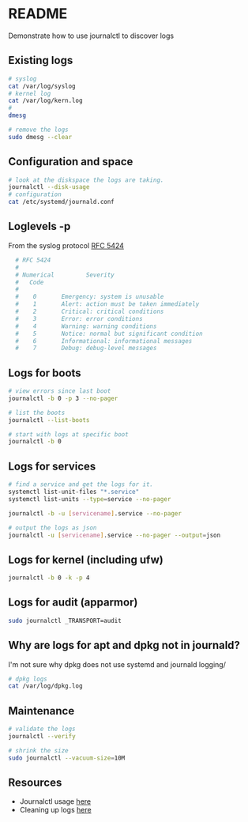 # README
Demonstrate how to use journalctl to discover logs

## Existing logs
```sh
# syslog 
cat /var/log/syslog
# kernel log
cat /var/log/kern.log
# 
dmesg
```

```sh
# remove the logs 
sudo dmesg --clear
```
## Configuration and space
```sh
# look at the diskspace the logs are taking.
journalctl --disk-usage  
# configuration
cat /etc/systemd/journald.conf 
```

## Loglevels -p <level>
From the syslog protocol [RFC 5424](https://tools.ietf.org/html/rfc5424)
```sh
  # RFC 5424
  #
  # Numerical         Severity
  #   Code
  #
  #    0       Emergency: system is unusable
  #    1       Alert: action must be taken immediately
  #    2       Critical: critical conditions
  #    3       Error: error conditions
  #    4       Warning: warning conditions
  #    5       Notice: normal but significant condition
  #    6       Informational: informational messages
  #    7       Debug: debug-level messages
```

## Logs for boots
```sh
# view errors since last boot
journalctl -b 0 -p 3 --no-pager

# list the boots 
journalctl --list-boots

# start with logs at specific boot
journalctl -b 0 
```

## Logs for services
```sh
# find a service and get the logs for it.
systemctl list-unit-files "*.service" 
systemctl list-units --type=service --no-pager         

journalctl -b -u [servicename].service --no-pager  

# output the logs as json
journalctl -u [servicename].service --no-pager --output=json
```

## Logs for kernel (including ufw)
```sh
journalctl -b 0 -k -p 4 
```

## Logs for audit (apparmor)
```sh
sudo journalctl _TRANSPORT=audit
```

## Why are logs for apt and dpkg not in journald?
I'm not sure why dpkg does not use systemd and journald logging/

```sh
# dpkg logs
cat /var/log/dpkg.log   
```
## Maintenance

```sh
# validate the logs
journalctl --verify

# shrink the size
sudo journalctl --vacuum-size=10M
```

## Resources 
* Journalctl usage [here](https://www.debugpoint.com/2020/12/systemd-journalctl/)  
* Cleaning up logs [here](https://www.debugpoint.com/2021/01/systemd-journald-clean/)
